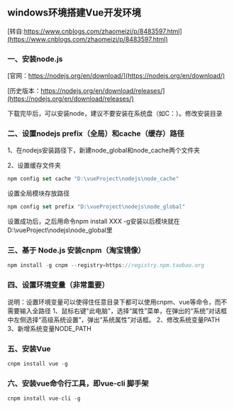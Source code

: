 ## windows环境搭建Vue开发环境

[转自:https://www.cnblogs.com/zhaomeizi/p/8483597.html](https://www.cnblogs.com/zhaomeizi/p/8483597.html)
### 一、安装node.js
[官网：https://nodejs.org/en/download/](https://nodejs.org/en/download/)

[历史版本：https://nodejs.org/en/download/releases/](https://nodejs.org/en/download/releases/)

下载完毕后，可以安装node，建议不要安装在系统盘（如C：）。修改安装目录

### 二、设置nodejs prefix（全局）和cache（缓存）路径

1、在nodejs安装路径下，新建node_global和node_cache两个文件夹

2、设置缓存文件夹

``` js
npm config set cache "D:\vueProject\nodejs\node_cache"
```

设置全局模块存放路径

``` js
npm config set prefix "D:\vueProject\nodejs\node_global"
```

设置成功后，之后用命令npm install XXX -g安装以后模块就在D:\vueProject\nodejs\node_global里

### 三、基于 Node.js 安装cnpm（淘宝镜像）
``` js
npm install -g cnpm --registry=https://registry.npm.taobao.org
```

### 四、设置环境变量（非常重要）
说明：设置环境变量可以使得住任意目录下都可以使用cnpm、vue等命令，而不需要输入全路径
1、鼠标右键"此电脑"，选择“属性”菜单，在弹出的“系统”对话框中左侧选择“高级系统设置”，弹出“系统属性”对话框。
2、修改系统变量PATH
3、新增系统变量NODE_PATH

### 五、安装Vue
``` js
cnpm install vue -g
```

### 六、安装vue命令行工具，即vue-cli 脚手架
``` js
cnpm install vue-cli -g
```